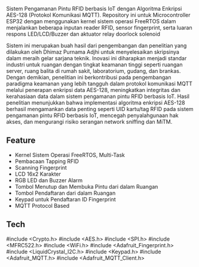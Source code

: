 Sistem Pengamanan Pintu RFID berbasis IoT dengan Algoritma Enkripsi AES-128 (Protokol Komunikasi MQTT).
Repository ini untuk Microcontroller ESP32 dengan menggunakan kernel sistem operasi FreeRTOS dalam menjalankan beberapa inputan reader RFID, sensor fingerprint, serta luaran respons LED/LCD/Buzzer dan aktuator relay doorlock solenoid

Sistem ini merupakan buah hasil dari pengembangan dan penelitian yang dilakukan oleh Dhimaz Purnama Adjhi untuk menyelesaikan skripsinya dalam meraih gelar sarjana teknik. Inovasi ini diharapkan menjadi standar industri untuk ruangan dengan tingkat keamanan tinggi seperti ruangan server, ruang balita di rumah sakit, laboratorium, gudang, dan brankas. Dengan demikian, penelitian ini berkontribusi pada pengembangan paradigma keamanan yang lebih tangguh dalam protokol komunikasi MQTT melalui penerapan enkripsi data AES-128, meningkatkan integritas dan kerahasiaan data dalam sistem pengamanan pintu RFID berbasis IoT. Hasil penelitian menunjukkan bahwa implementasi algoritma enkripsi AES-128 berhasil mengamankan data penting seperti UID kartu/tag RFID pada sistem pengamanan pintu RFID berbasis IoT, mencegah penyalahgunaan hak akses, dan mengurangi risiko serangan network sniffing dan MiTM.

## Feature

- Kernel Sistem Operasi FreeRTOS, Multi-Task
- Pembacaan Tapping RFID
- Scanning Fingerprint
- LCD 16x2 Karakter
- RGB LED dan Buzzer Alarm
- Tombol Menutup dan Membuka Pintu dari dalam Ruangan
- Tombol Pendaftaran dari dalam Ruangan
- Keypad untuk Pendaftaran ID Fingerprint
- MQTT Protocol Based

## Tech

#include <Crypto.h>
#include <AES.h>
#include <SPI.h>
#include <MFRC522.h>
#include <WiFi.h>
#include <Adafruit_Fingerprint.h>
#include <LiquidCrystal_I2C.h>
#include <Keypad.h>
#include <Adafruit_MQTT.h>
#include <Adafruit_MQTT_Client.h>
